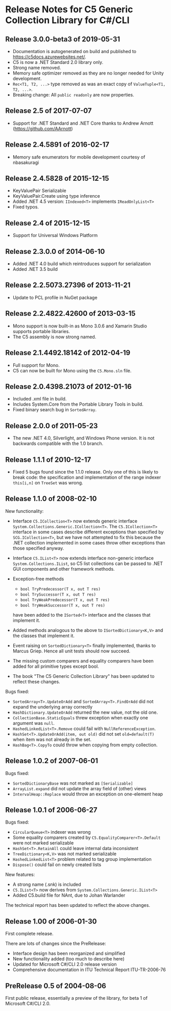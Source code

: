 # Release Notes for C5 Generic Collection Library for C#/CLI

## Release 3.0.0-beta3 of 2019-05-31

- Documentation is autogenerated on build and published to <https://c5docs.azurewebsites.net/>.
- C5 is now a .NET Standard 2.0 library only.
- Strong name removed.
- Memory safe optimizer removed as they are no longer needed for Unity development.
- `Rec<T1, T2, ...>` type removed as was an exact copy of `ValueTuple<T1, T2, ...>`.
- Breaking change: All `public readonly` are now properties.

## Release 2.5 of 2017-07-07

- Support for .NET Standard and .NET Core thanks to Andrew Arnott (<https://github.com/AArnott>)

## Release 2.4.5891 of 2016-02-17

- Memory safe enumerators for mobile development courtesy of nbasakuragi

## Release 2.4.5828 of 2015-12-15

- KeyValuePair Serializable
- KeyValuePair.Create using type inference
- Added .NET 4.5 version: `IIndexed<T>` implements `IReadOnlyList<T>`
- Fixed typos.

## Release 2.4 of 2015-12-15

- Support for Universal Windows Platform

## Release 2.3.0.0 of 2014-06-10

- Added .NET 4.0 build which reintroduces support for serialization
- Added .NET 3.5 build

## Release 2.2.5073.27396 of 2013-11-21

- Update to PCL profile in NuGet package

## Release 2.2.4822.42600 of 2013-03-15

- Mono support is now built-in as Mono 3.0.6 and Xamarin Studio supports portable libraries.
- The C5 assembly is now strong named.

## Release 2.1.4492.18142 of 2012-04-19

- Full support for Mono.
- C5 can now be built for Mono using the `C5.Mono.sln` file.

## Release 2.0.4398.21073 of 2012-01-16

- Included .xml file in build.
- Includes System.Core from the Portable Library Tools in build.
- Fixed binary search bug in `SortedArray`.

## Release 2.0.0 of 2011-05-23

- The new .NET 4.0, Silverlight, and Windows Phone version.
   It is not backwards compatible with the 1.0 branch.

## Release 1.1.1 of 2010-12-17

- Fixed 5 bugs found since the 1.1.0 release.  Only one of this is likely to break code: the specification and implementation of the range indexer `this[i,n]` on `TreeSet` was wrong.

## Release 1.1.0 of 2008-02-10

New functionality:

- Interface `C5.ICollection<T>` now extends generic interface `System.Collections.Generic.ICollection<T>`. The `C5.ICollection<T>` interface in some cases describe different exceptions than specified by `SCG.ICollection<T>`, but we have not attempted to fix this because the .NET collection implemented in some cases throw other exceptions than those specified anyway.

- Interface `C5.IList<T>` now extends interface non-generic interface `System.Collections.IList`, so C5 list collections can be passed to .NET GUI components and other framework methods.

- Exception-free methods
  
  - `bool TryPredecessor(T x, out T res)`
  - `bool TrySuccessor(T x, out T res)`
  - `bool TryWeakPredecessor(T x, out T res)`
  - `bool TryWeakSuccessor(T x, out T res)`

  have been added to the `ISorted<T>` interface and the classes that implement it.

- Added methods analogous to the above to `ISortedDictionary<K,V>` and the classes that implement it.
- Event raising on `SortedDictionary<T>` finally implemented, thanks to Marcus Griep.  Hence all unit tests should now succeed.
- The missing custom comparers and equality comparers have been added for all primitive types except bool.  
- The book "The C5 Generic Collection Library" has been updated to reflect these changes.

Bugs fixed:

- `SortedArray<T>.UpdateOrAdd` and `SortedArray<T>.FindOrAdd` did not expand the underlying array correctly
- `HashDictionary.UpdateOrAdd` returned the new value, not the old one.
- `CollectionBase.StaticEquals` threw exception when exactly one argument was `null`.  
- `HashedLinkedList<T>.Remove` could fail with `NullReferenceException`.
- `HashSet<T>.UpdateOrAdd(item, out old)` did not set `old=default(T)` when item was not already in the set.
- `HashBag<T>.CopyTo` could throw when copying from empty collection.

## Release 1.0.2 of 2007-06-01

Bugs fixed:

- `SortedDictionaryBase` was not marked as `[Serializable]`
- `ArrayList.expand` did not update the array field of (other) views
- `IntervalHeap::Replace` would throw an exception on one-element heap

## Release 1.0.1 of 2006-06-27

Bugs fixed:

- `CircularQueue<T>` indexer was wrong
- Some equality comparers created by `C5.EqualityComparer<T>.Default` were not marked serializable
- `HashSet<T>.RetainAll` could leave internal data inconsistent
- `TreeDictionary<K,V>` was not marked serializable
- `HashedLinkedList<T>` problem related to tag group implementation
- `Dispose()` could fail on newly created lists

New features:

- A strong name (.snk) is included
- `C5.IList<T>` now derives from `System.Collections.Generic.IList<T>`
- Added C5.build file for NAnt, due to Johan Warlander

The technical report has been updated to reflect the above changes.

## Release 1.00 of 2006-01-30

First complete release.

There are lots of changes since the PreRelease:

- Interface design has been reorganized and simplified
- New functionality added (too much to describe here)
- Updated for Microsoft C#/CLI 2.0 release version
- Comprehensive documentation in ITU Technical Report ITU-TR-2006-76

## PreRelease 0.5 of 2004-08-06

First public release, essentially a preview of the library, for beta 1 of Microsoft C#/CLI 2.0.

